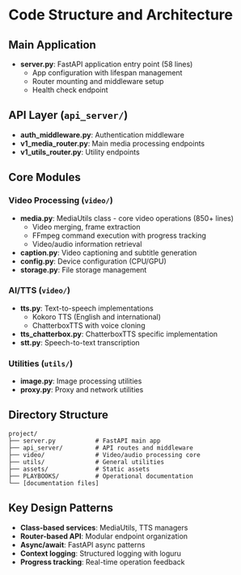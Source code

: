 # Code Structure and Architecture

## Main Application
- **server.py**: FastAPI application entry point (58 lines)
  - App configuration with lifespan management
  - Router mounting and middleware setup
  - Health check endpoint

## API Layer (`api_server/`)
- **auth_middleware.py**: Authentication middleware
- **v1_media_router.py**: Main media processing endpoints
- **v1_utils_router.py**: Utility endpoints

## Core Modules

### Video Processing (`video/`)
- **media.py**: MediaUtils class - core video operations (850+ lines)
  - Video merging, frame extraction
  - FFmpeg command execution with progress tracking
  - Video/audio information retrieval
- **caption.py**: Video captioning and subtitle generation
- **config.py**: Device configuration (CPU/GPU)
- **storage.py**: File storage management

### AI/TTS (`video/`)
- **tts.py**: Text-to-speech implementations
  - Kokoro TTS (English and international)
  - ChatterboxTTS with voice cloning
- **tts_chatterbox.py**: ChatterboxTTS specific implementation
- **stt.py**: Speech-to-text transcription

### Utilities (`utils/`)
- **image.py**: Image processing utilities
- **proxy.py**: Proxy and network utilities

## Directory Structure
```
project/
├── server.py           # FastAPI main app
├── api_server/         # API routes and middleware
├── video/              # Video/audio processing core
├── utils/              # General utilities
├── assets/             # Static assets
├── PLAYBOOKS/          # Operational documentation
└── [documentation files]
```

## Key Design Patterns
- **Class-based services**: MediaUtils, TTS managers
- **Router-based API**: Modular endpoint organization
- **Async/await**: FastAPI async patterns
- **Context logging**: Structured logging with loguru
- **Progress tracking**: Real-time operation feedback